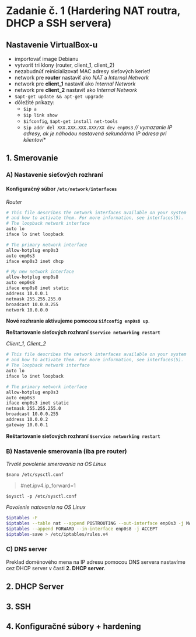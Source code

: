 # Zadanie č. 1 (Hardering NAT routra, DHCP a SSH servera)

## Nastavenie VirtualBox-u
-	importovať image Debianu
-	vytvoriť tri klony (router, client_1, client_2)
-	nezabudnúť reinicializovať MAC adresy sieťových keriet!
-	network pre **router** nastaviť ako *NAT* a *Internal Network*
-	network pre **client_1** nastaviť ako *Internal Network*
-	network pre **client_2** nastaviť ako *Internal Network*
- `$apt-get update && apt-get upgrade`
- dôležité príkazy:
  - `$ip a`
  - `$ip link show`
  - `$ifconfig`, `$apt-get install net-tools`
  - `$ip addr del XXX.XXX.XXX.XXX/XX dev enp0s3` *// vymazanie IP adresy, ak je náhodou nastavená sekundárna IP adresa pri klientovi**
  
## 1. Smerovanie

### A) Nastavenie sieťových rozhraní

#### Konfiguračný súbor `/etc/network/interfaces`

*Router*

```bash
# This file describes the network interfaces available on your system
# and how to activate them. For more information, see interfaces(5).
# The loopback network interface
auto lo
iface lo inet loopback

# The primary network interface
allow-hotplug enp0s3
auto enp0s3
iface enp0s3 inet dhcp

# My new network interface
allow-hotplug enp0s8
auto enp0s8
iface enp0s8 inet static
address 10.0.0.1
netmask 255.255.255.0
broadcast 10.0.0.255
network 10.0.0.0
```
**Nové rozhranie aktivujeme pomocou `$ifconfig enp0s8 up`**.

**Reštartovanie sieťových rozhraní `$service networking restart`**	

*Client_1, Client_2*

```bash
# This file describes the network interfaces available on your system
# and how to activate them. For more information, see interfaces(5).
# The loopback network interface
auto lo
iface lo inet loopback

# The primary network interface
allow-hotplug enp0s3
auto enp0s3
iface enp0s3 inet static
netmask 255.255.255.0
broadcast 10.0.0.255
address 10.0.0.2
gateway 10.0.0.1
```

**Reštartovanie sieťových rozhraní `$service networking restart`**	

### B) Nastavenie smerovania (iba pre router)

*Trvalé povolenie smerovania na OS Linux*

`$nano /etc/sysctl.conf`
> #net.ipv4.ip_forward=1

`$sysctl -p /etc/sysctl.conf`

*Povolenie natovania na OS Linux*

```bash
$iptables -F
$iptables --table nat --append POSTROUTING --out-interface enp0s3 -j MASQUERADE
$iptables --append FORWARD --in-interface enp0s8 -j ACCEPT
$iptables-save > /etc/iptables/rules.v4 
```

### C) DNS server
Preklad doménového mena na IP adresu pomocou DNS servera nastavíme cez DHCP server v časti **2. DHCP server**.

## 2. DHCP Server

## 3. SSH

## 4. Konfiguračné súbory + hardening
  
